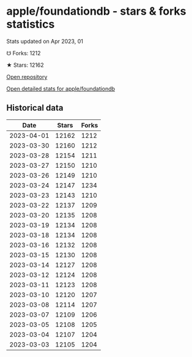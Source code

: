 # apple/foundationdb - stars & forks statistics

Stats updated on Apr 2023, 01

☋ Forks: 1212

★ Stars: 12162

[Open repository](https://github.com/apple/foundationdb)

[Open detailed stats for apple/foundationdb](https://reviewgithub.com/rep/apple/foundationdb)

## Historical data
| Date | Stars | Forks |
|------|-------|-------|
| 2023-04-01 | 12162 | 1212 | 
| 2023-03-30 | 12160 | 1212 | 
| 2023-03-28 | 12154 | 1211 | 
| 2023-03-27 | 12150 | 1210 | 
| 2023-03-26 | 12149 | 1210 | 
| 2023-03-24 | 12147 | 1234 | 
| 2023-03-23 | 12143 | 1210 | 
| 2023-03-22 | 12137 | 1209 | 
| 2023-03-20 | 12135 | 1208 | 
| 2023-03-19 | 12134 | 1208 | 
| 2023-03-18 | 12134 | 1208 | 
| 2023-03-16 | 12132 | 1208 | 
| 2023-03-15 | 12130 | 1208 | 
| 2023-03-14 | 12127 | 1208 | 
| 2023-03-12 | 12124 | 1208 | 
| 2023-03-11 | 12123 | 1208 | 
| 2023-03-10 | 12120 | 1207 | 
| 2023-03-08 | 12114 | 1207 | 
| 2023-03-07 | 12109 | 1206 | 
| 2023-03-05 | 12108 | 1205 | 
| 2023-03-04 | 12107 | 1204 | 
| 2023-03-03 | 12105 | 1204 | 

